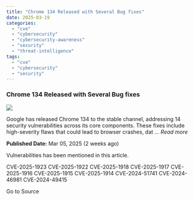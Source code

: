 ```yaml
---
title: "Chrome 134 Released with Several Bug fixes"
date: 2025-03-19
categories: 
  - "cve"
  - "cybersecurity"
  - "cybersecurity-awareness"
  - "security"
  - "threat-intelligence"
tags: 
  - "cve"
  - "cybersecurity"
  - "security"
---
```


### Chrome 134 Released with Several Bug fixes

![](https://upload.cvefeed.io/news/33571/thumbnail.jpg)

Google has released Chrome 134 to the stable channel, addressing 14 security vulnerabilities across its core components. These fixes include high-severity flaws that could lead to browser crashes, dat ... _Read more_

**Published Date:** Mar 05, 2025 (2 weeks ago)

Vulnerabilities has been mentioned in this article.

CVE-2025-1923 CVE-2025-1922 CVE-2025-1918 CVE-2025-1917 CVE-2025-1916 CVE-2025-1915 CVE-2025-1914 CVE-2024-51741 CVE-2024-46981 CVE-2024-49415

Go to Source
